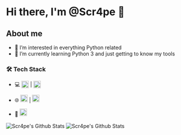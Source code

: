 # Hi there, I'm @Scr4pe 👋

## About me
- 👀 I’m interested in everything Python related
- 🌱 I’m currently learning Python 3 and just getting to know my tools

 ### 🛠️ Tech Stack

- 💻   <a href = "https://www.python.org/downloads/"><img src="https://www.python.org/static/opengraph-icon-200x200.png" align="top" width="20px"><a/> | <img src="https://upload.wikimedia.org/wikipedia/commons/thumb/6/61/HTML5_logo_and_wordmark.svg/1280px-HTML5_logo_and_wordmark.svg.png" align="top" width="20px">

- 🌐 <img src="https://img.icons8.com/color/344/css3.png" align="top" width="20px"> | <img src="https://img.icons8.com/metro/344/wordpress.png" width="20px">
- 🔧 <img src="https://upload.wikimedia.org/wikipedia/commons/1/1c/Visual_Studio_Code_1.35_icon.png" width="20px" height="20px" vertical-align="bottom">

<img align="center" alt="Scr4pe's Github Stats" src="https://github-readme-stats.vercel.app/api?username=Scr4pe&show_icons=true&hide_border=true&theme=merko" />
<img align="center" alt="Scr4pe's Github Stats" src="https://github-readme-stats.vercel.app/api/top-langs/?username=Scr4pe&layout=compact&theme=merko&hide_border=true" />

<!---
Scr4pe/Scr4pe is a ✨ special ✨ repository because its `README.md` (this file) appears on your GitHub profile.
You can click the Preview link to take a look at your changes.
--->
